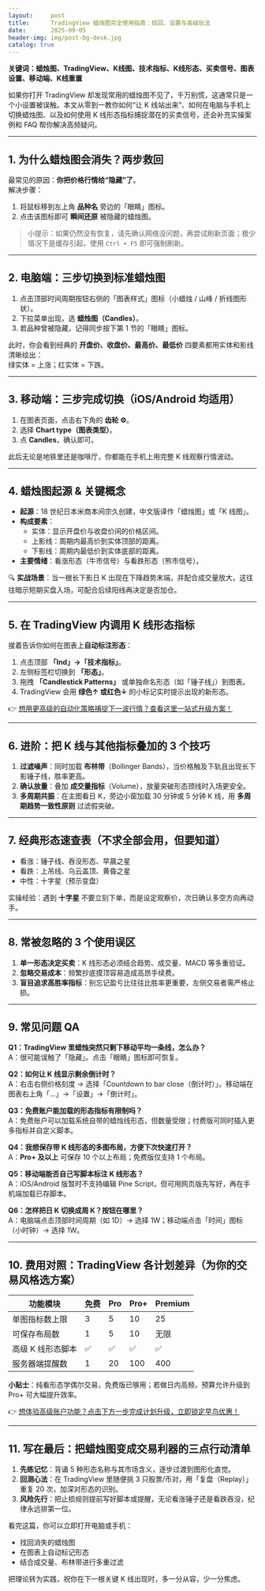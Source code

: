```yaml
---
layout:     post
title:      TradingView 蜡烛图完全使用指南：找回、设置与高级玩法
date:       2025-09-05
header-img: img/post-bg-desk.jpg
catalog: true
---
```


**关键词：蜡烛图、TradingView、K线图、技术指标、K线形态、买卖信号、图表设置、移动端、K线重置**

如果你打开 TradingView 却发现常用的蜡烛图不见了，千万别慌，这通常只是一个小设置被误触。本文从零到一教你如何“让 K 线站出来”、如何在电脑与手机上切换蜡烛图、以及如何使用 K 线形态指标捕捉潜在的买卖信号，还会补充实操案例和 FAQ 帮你解决高频疑问。

---

## 1. 为什么蜡烛图会消失？两步救回

最常见的原因：**你把价格行情给“隐藏”了**。  
解决步骤：

1. 将鼠标移到左上角 **品种名** 旁边的「眼睛」图标。  
2. 点击该图标即可 **瞬间还原** 被隐藏的蜡烛图。

> 小提示：如果仍然没有恢复，请先确认网络没问题，再尝试刷新页面；极少情况下是缓存引起，使用 `Ctrl + F5` 即可强制刷新。

---

## 2. 电脑端：三步切换到标准蜡烛图

1. 点击顶部时间周期按钮右侧的「图表样式」图标（小蜡烛 / 山峰 / 折线图形状）。  
2. 下拉菜单出现，选 **蜡烛图（Candles）**。  
3. 若品种曾被隐藏，记得同步按下第 1 节的「眼睛」图标。

此时，你会看到经典的 **开盘价、收盘价、最高价、最低价** 四要素都用实体和影线清晰绘出：  
绿实体 = 上涨；红实体 = 下跌。

---

## 3. 移动端：三步完成切换（iOS/Android 均适用）

1. 在图表页面，点击右下角的 **齿轮 ⚙️**。  
2. 选择 **Chart type（图表类型）**。  
3. 点 **Candles**，确认即可。

此后无论是地铁里还是咖啡厅，你都能在手机上用完整 K 线观察行情波动。

---

## 4. 蜡烛图起源 & 关键概念

- **起源**：18 世纪日本米商本间宗久创建，中文版译作「蜡烛图」或「K 线图」。  
- **构成要素**：  
  - 实体：显示开盘价与收盘价间的价格区间。  
  - 上影线：周期内最高价到实体顶部的距离。  
  - 下影线：周期内最低价到实体底部的距离。  
- **主要情绪**：看涨形态（牛市信号）与看跌形态（熊市信号）。

🔍 **实战场景**：当一根长下影日 K 出现在下降趋势末端，并配合成交量放大，这往往暗示短期买盘入场，可配合后续阳线再决定是否加仓。

---

## 5. 在 TradingView 内调用 K 线形态指标

接着告诉你如何在图表上**自动标注形态**：

1. 点击顶部 **「Ind」→「技术指标」**。  
2. 左侧标签栏切换到 **「形态」**。  
3. 拖拽 **「Candlestick Patterns」** 或单独命名形态（如「锤子线」）到图表。  
4. TradingView 会用 **绿色↑ 或红色↓** 的小标记实时提示出现的新形态。

👉 [想用更高级的自动化策略捕捉下一波行情？查看这里一站式升级方案！](https://okxdog.com/)

---

## 6. 进阶：把 K 线与其他指标叠加的 3 个技巧

1. **过滤噪声**：同时加载 **布林带**（Bollinger Bands），当价格触及下轨且出现长下影锤子线，胜率更高。  
2. **确认放量**：叠加 **成交量指标**（Volume），放量突破形态颈线时入场更安全。  
3. **多周期共振**：在主图看日 K，旁边小窗加载 30 分钟或 5 分钟 K 线，用 **多周期趋势一致性原则** 过滤假突破。

---

## 7. 经典形态速查表（不求全部会用，但要知道）

- 看涨：锤子线、吞没形态、早晨之星  
- 看跌：上吊线、乌云盖顶、黄昏之星  
- 中性：十字星（预示变盘）

实操经验：遇到 **十字星** 不要立刻下单，而是设定观察价，次日确认多空方向再动手。

---

## 8. 常被忽略的 3 个使用误区

1. **单一形态决定买卖**：K 线形态必须结合趋势、成交量、MACD 等多重验证。  
2. **忽略交易成本**：频繁抄底摸顶容易造成高昂手续费。  
3. **盲目追求高胜率指标**：别忘记盈亏比往往比胜率更重要，左侧交易者需严格止损。

---

## 9. 常见问题 QA

**Q1：TradingView 里蜡烛突然只剩下移动平均一条线，怎么办？**  
A：很可能误触了「隐藏」。点击「眼睛」图标即可恢复。

**Q2：如何让 K 线显示剩余倒计时？**  
A：右击右侧价格刻度 → 选择「Countdown to bar close（倒计时）」。移动端在图表右上角「...」→「设置」→「倒计时」。

**Q3：免费账户能加载的形态指标有限制吗？**  
A：免费账户可以加载系统自带的蜡烛线形态，但数量受限；付费版可同时插入更多指标并自定义脚本。

**Q4：我想保存带 K 线形态的多图布局，方便下次快速打开？**  
A：**Pro+ 及以上** 可保存 10 个以上布局；免费版仅支持 1 个布局。

**Q5：移动端能否自己写脚本标注 K 线形态？**  
A：iOS/Android 版暂时不支持编辑 Pine Script，但可用网页版先写好，再在手机端加载已存脚本。

**Q6：怎样把日 K 切换成周 K？按钮在哪里？**  
A：电脑端点击顶部时间周期（如 1D）→ 选择 1W；移动端点击「时间」图标（小时钟）→ 选择 1W。

---

## 10. 费用对照：TradingView 各计划差异（为你的交易风格选方案）

| 功能模块         | 免费 | Pro | Pro+ | Premium |
|------------------|------|-----|------|---------|
| 单图指标数上限   | 3    | 5   | 10   | 25      |
| 可保存布局数     | 1    | 5   | 10   | 无限    |
| 高级 K 线形态脚本 | ✅   | ✅  | ✅   | ✅       |
| 服务器端提醒数   | 1    | 20  | 100  | 400     |

**小贴士**：纯看形态学偶尔交易，免费版已够用；若做日内高频，预算允许升级到 Pro+ 可大幅提升效率。  

👉 [想体验高级账户功能？点击下方一步完成计划升级，立即锁定早鸟优惠！](https://okxdog.com/)

---

## 11. 写在最后：把蜡烛图变成交易利器的三点行动清单

1. **先练记忆**：背诵 5 种形态名称与其市场含义，逐步过渡到图形化直觉。  
2. **回测心法**：在 TradingView 里随便挑 3 只股票/币对，用「复盘（Replay）」重复 20 次，加深对形态的识别。  
3. **风险先行**：把止损规则提前写好脚本或提醒，无论看涨锤子还是看跌吞没，纪律永远排第一位。

看完这篇，你可以立即打开电脑或手机：  
- 找回消失的蜡烛图  
- 在图表上自动标记形态  
- 结合成交量、布林带进行多重过滤  

把理论转为实践，祝你在下一根关键 K 线出现时，多一分从容，少一分焦虑。